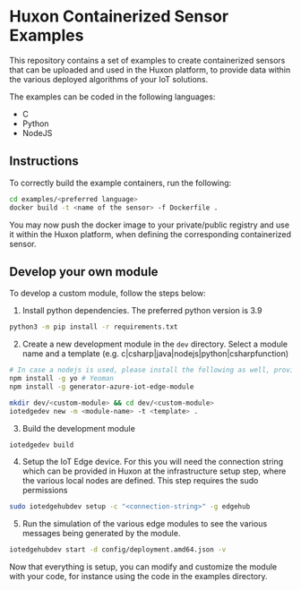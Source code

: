 # Huxon Containerized Sensor Examples

This repository contains a set of examples to create containerized sensors that can be uploaded and used in the Huxon platform, to provide data within the various deployed algorithms of your IoT solutions.

The examples can be coded in the following languages:

- C
- Python
- NodeJS

## Instructions

To correctly build the example containers, run the following:

```bash
cd examples/<preferred language>
docker build -t <name of the sensor> -f Dockerfile .
```

You may now push the docker image to your private/public registry and use it within the Huxon platform, when defining the corresponding containerized sensor.

## Develop your own module

To develop a custom module, follow the steps below:

1. Install python dependencies. The preferred python version is 3.9

```bash
python3 -m pip install -r requirements.txt
```

2. Create a new development module in the `dev` directory. Select a module name and a template (e.g. c|csharp|java|nodejs|python|csharpfunction)

```bash
# In case a nodejs is used, please install the following as well, provided you have npm installed in the system
npm install -g yo # Yeoman
npm install -g generator-azure-iot-edge-module

mkdir dev/<custom-module> && cd dev/<custom-module>
iotedgedev new -m <module-name> -t <template> .
```

3. Build the development module

```bash
iotedgedev build
```

4. Setup the IoT Edge device. For this you will need the connection string which can be provided in Huxon at the infrastructure setup step, where the various local nodes are defined. This step requires the sudo permissions

```bash
sudo iotedgehubdev setup -c "<connection-string>" -g edgehub
```

5. Run the simulation of the various edge modules to see the various messages being generated by the module.

```bash
iotedgehubdev start -d config/deployment.amd64.json -v
```

Now that everything is setup, you can modify and customize the module with your code, for instance using the code in the examples directory.
